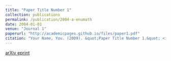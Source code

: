 ```yaml
---
title: "Paper Title Number 1"
collection: publications
permalink: /publication/2004-a-enumath
date: 2004-01-01
venue: "Journal 1"
paperurl: "http://academicpages.github.io/files/paper1.pdf"
citation: "Your Name, You. (2009). &quot;Paper Title Number 1.&quot; <i>Journal 1</i>, 1(1):X."
---
```


[arXiv eprint]()
